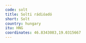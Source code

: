 ```yaml
---
code: solt
title: Solti rádióadó
short: Solt
country: hungary
itu: HNG
coordinates: 46.8343083,19.0315667
---
```

